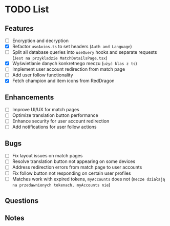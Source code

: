 # TODO List

## Features

- [ ] Encryption and decryption
- [x] Refactor `useAxios.ts` to set headers (`Auth and Language`)
- [ ] Split all database queries into `useQuery` hooks and separate requests (`Jest na przykladzie MatchDetailsPage.tsx`)
- [x] Wyświetlanie danych konkretnego meczu (`użyć klas z ts`)
- [ ] Implement user account redirection from match page
- [ ] Add user follow functionality
- [x] Fetch champion and item icons from RedDragon

## Enhancements

- [ ] Improve UI/UX for match pages
- [ ] Optimize translation button performance
- [ ] Enhance security for user account redirection
- [ ] Add notifications for user follow actions

## Bugs

- [ ] Fix layout issues on match pages
- [ ] Resolve translation button not appearing on some devices
- [ ] Address redirection errors from match page to user accounts
- [ ] Fix follow button not responding on certain user profiles
- [ ] Matches work with expired tokens, `myAccounts` does not (`mecze działają na przedawnionych tokenach, myAccounts nie`)

## Questions

## Notes
